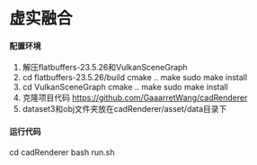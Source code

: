 # 虚实融合

#### 配置环境
1.  解压flatbuffers-23.5.26和VulkanSceneGraph
2.  cd flatbuffers-23.5.26/build
cmake ..
make
sudo make install
3.  cd VulkanSceneGraph
cmake ..
make
sudo make install
4.  克隆项目代码 https://github.com/GaaarretWang/cadRenderer
5.  dataset3和obj文件夹放在cadRenderer/asset/data目录下

#### 运行代码
cd cadRenderer
bash run.sh
